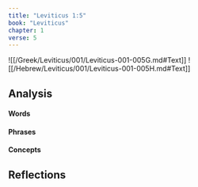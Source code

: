 ```yaml
---
title: "Leviticus 1:5"
book: "Leviticus"
chapter: 1
verse: 5
---
```

![[/Greek/Leviticus/001/Leviticus-001-005G.md#Text]]
![[/Hebrew/Leviticus/001/Leviticus-001-005H.md#Text]]

## Analysis

#### Words

#### Phrases

#### Concepts

## Reflections
